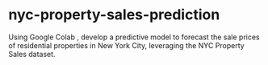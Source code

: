 # nyc-property-sales-prediction
Using Google Colab , develop a predictive model to forecast the sale prices of residential properties in New York City, leveraging the NYC Property Sales dataset.
